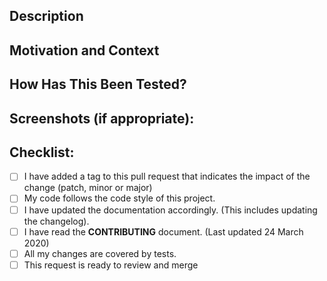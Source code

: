 <!--- Provide a general summary of your changes in the Title above in the following format -->
<!--- #404: resolved issue with data table -->

## Description
<!--- Describe your changes in detail -->

## Motivation and Context
<!--- Why is this change required? What problem does it solve? -->
<!--- If it fixes an open issue, please link to the issue here (e.g. Resolves #404) -->

## How Has This Been Tested?
<!--- Please describe in detail how you tested your changes. -->
<!--- Include details of your testing environment, and the tests you ran to -->
<!--- see how your change affects other areas of the code, etc. -->

## Screenshots (if appropriate):

## Checklist:
<!--- Go over all the following points, and put an `x` in all the boxes that apply. -->
<!--- If you're unsure about any of these, don't hesitate to ask. We're here to help! -->
- [ ] I have added a tag to this pull request that indicates the impact of the change (patch, minor or major)
- [ ] My code follows the code style of this project.
- [ ] I have updated the documentation accordingly. (This includes updating the changelog).
- [ ] I have read the **CONTRIBUTING** document. (Last updated 24 March 2020)
- [ ] All my changes are covered by tests.
- [ ] This request is ready to review and merge
